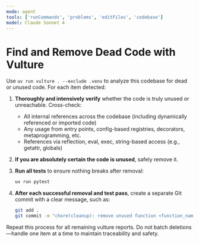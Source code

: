 ```yaml
---
mode: agent
tools: ['runCommands', 'problems', 'editFiles', 'codebase']
model: Claude Sonnet 4
---
```

# Find and Remove Dead Code with Vulture

Use `uv run vulture . --exclude .venv`  to analyze this codebase for dead or unused code. For each item detected:

1. **Thoroughly and intensively verify** whether the code is truly unused or unreachable. Cross-check:
   * All internal references across the codebase (including dynamically referenced or imported code)
   * Any usage from entry points, config-based registries, decorators, metaprogramming, etc.
   * References via reflection, eval, exec, string-based access (e.g., getattr, globals)

2. **If you are absolutely certain the code is unused**, safely remove it.

3. **Run all tests** to ensure nothing breaks after removal:
   ```bash
   uv run pytest
   ```

4. **After each successful removal and test pass**, create a separate Git commit with a clear message, such as:
   ```bash
   git add .
   git commit -m "chore(cleanup): remove unused function <function_name> as detected by vulture"
   ```

Repeat this process for all remaining vulture reports. Do not batch deletions—handle one item at a time to maintain traceability and safety.

